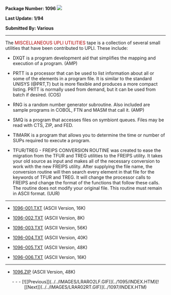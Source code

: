 <x-sas-window top="210" bottom="768" left="32" right="562">



<b>Package Number: 1096 </b>![](../../IMAGES/OS2200.JPG)


<b>Last Update: 1/94</b>


<b>Submitted By: Various</b>


&#10;
- - -
The<font color="#AF0000"> MISCELLANEOUS UPLI UTILITIES </font>tape is
a collection of several small utilities that have been contributed to
UPLI. These include:


   
- DXQT is a program development aid that simplifies the mapping
       and execution of a program. (AMP)
       
       
- PRTT is a processor that can be used to list information about
       all or some of the elements in a program file. It is similar to
       the standard UNISYS (@PRT,T) but is more flexible and produces a
       more compact listing. PRTT is normally used from demand, but it
       can be used from batch if desired. (COS)
       
       
- RNG is a random number generator subroutine. Also included are
       sample programs in COBOL, FTN and MASM that call it. (AMP)
       
       
- SMQ is a program that accesses files on symbiont queues. Files
       may be read with CTS, ZIP, and FED.
       
       
- TIMARK is a program that allows you to determine the time or
       number of SUPs required to execute a program.
       
       
- TFUR/TREG - FREIPS CONVERSION ROUTINE was created to ease the
       migration from the TFUR and TREG utilities to the FREIPS utility.
       It takes your old source as input and makes all of the necessary
       conversion to work with the new FREIPS utility. After supplying
       the file name, the conversion routine will then search every
       element in that file for the keywords of TFUR and TREG. It will
       change the processor calls to FREIPS and change the format of the
       functions that follow these calls. The routine does not modify
       your original file. This routine must remain in ASCII format.
       (UUR)


&#10;
- - -



   
- [1096-001.TXT](1096-001.TXT) (ASCII Version, 16K)
       
       
- [1096-002.TXT](1096-002.TXT) (ASCII Version, 8K)
       
       
- [1096-003.TXT](1096-003.TXT) (ASCII Version, 56K)
       
       
- [1096-004.TXT](1096-004.TXT) (ASCII Version, 40K)
       
       
- [1096-005.TXT](1096-005.TXT) (ASCII Version, 48K)
       
       
- [1096-006.TXT](1096-006.TXT) (ASCII Version, 16K)


&#10;
- - -



   
- [1096.ZIP](1096.ZIP) (ASCII Version, 48K)


<center>
- - -
[![[Previous]](../../IMAGES/LRARO2LF.GIF)](../1095/INDEX.HTM)[![[Next]](../../IMAGES/LRAR02RT.GIF)](../1097/INDEX.HTM)
</center>


</x-sas-window>